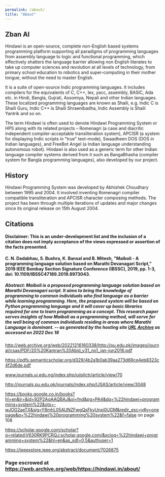 ```yaml
---
permalink: /about/
title: "About"
---
```


## Zban AI 

Hindawi is an open-source, complete non-English based systems programming platform supporting all paradigms of programming languages from assembly language to logic and functional programming, which effectively shatters the language barrier allowing non English literates to take up computer sciences and revolution at all levels of technology, from primary school education to robotics and super-computing in their mother tongue, without the need to master English.

It is a suite of open-source Indic programming languages. It includes compilers for the equivalents of C, C++, lex, yacc, assembly, BASIC, Ada etc. in Hindi, Bangla, Gujrati, Assomiya, Nepali and other Indian languages. These localized programming languages are known as Shaili, e.g. Indic C is Shaili Guru, Indic C++ is Shaili Shraenibadha, Indic Assembly is Shaili Yantrik and so on.

The term Hindawi is often used to denote Hindawi Programming System or HPS along with its related projects –
          Romenagri (a case and diacritic independent compiler-acceptable transliteration system),
          APCISR (a system for displaying Indic scripts in "true" text-mode),
          Swaadheen DOS (DOS in Indian languages), and
          FreeBot Angel (a Indian language understanding autonomous robot).
Hindawi is also used as a generic term for other Indian language compiler systems derived from it such as BangaBhasha (compiler system for Bangla programming languages), also developed by our project.

## History
Hindawi Programming System was developed by Abhishek Choudhary between 1995 and 2004. It involved inventing Romenagri compiler compatible transliteration and APCISR character composing methods. The project has been through multiple iterations of updates and major changes since its original release on 15th August 2004.

## Citations
#### Disclaimer: This is an under-development list and the inclusion of a citation does not imply acceptance of the views expressed or assertion of the facts presented.

#### C. N. Dadabhau, S. Bushra, K. Bansal and B. Mitesh, "Maiboli - A programming language solution based on Marathi Devanagari Script," 2019 IEEE Bombay Section Signature Conference (IBSSC), 2019, pp. 1-3, doi: 10.1109/IBSSC47189.2019.8973043.
##### Abstract: Maiboli is a proposed programming language solution based on Marathi Devanagari script. It aims to bring the knowledge of programming to common individuals who find language as a barrier while learning programming. Here, the proposed system will be based on Python programming language and it will cover up basic libraries required for one to learn programming as a concept. This research paper serves insights of how Maiboli as a programming method, will serve for the well being of common individuals residing in areas where Marathi Language is dominant. -- as generated by the hosting site [URL](https://ieeexplore.ieee.org/stamp/stamp.jsp?tp=&arnumber=8973043&isnumber=8972977) [Archive](https://web.archive.org/web/20221218081133/https://ieeexplore.ieee.org/abstract/document/8973043) as accessed on 2022 Dec 18

http://web.archive.org/web/20221216160338/http://pu.edu.pk/images/journal/csas/PDF/20%20Kamran%20Abid_v31_no1_jan-jun2016.pdf

https://pdfs.semanticscholar.org/d329/4b2a1b0ab39aa273d69ce4eb8323c4f2d6de.pdf

www.journals.ui.edu.ng/index.php/uijslictr/article/view/70

http://journals.pu.edu.pk/journals/index.php/IJSAS/article/view/3048

https://books.google.co.in/books?hl=en&lr=&id=92P2AgAAQBAJ&oi=fnd&pg=PA4&dq=%22hindawi+programming+system%22&ots=-wJOG2aeTX&sig=Y8mhL05AUNZFwgQsFkyUnxi0UGM&redir_esc=y#v=onepage&q=%22hindawi%20programming%20system%22&f=false
on page 108

https://scholar.google.com/scholar?q=related:V630RK9PCRQJ:scholar.google.com/&scioq=%22hindawi+programming+system%22&hl=en&as_sdt=0,5&authuser=1

https://ieeexplore.ieee.org/abstract/document/7026875

### Page escrowed at https://web.archive.org/web/https://hindawi.in/about/


